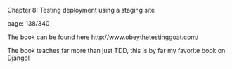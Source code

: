 Chapter 8: Testing deployment using a staging site

page: 138/340

The book can be found here http://www.obeythetestinggoat.com/

The book teaches far more than just TDD, this is by far my favorite book on Django!
